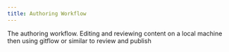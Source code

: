```yaml
---
title: Authoring Workflow
---
```


The authoring workflow. Editing and reviewing content on a local machine then using gitflow or similar to review and publish